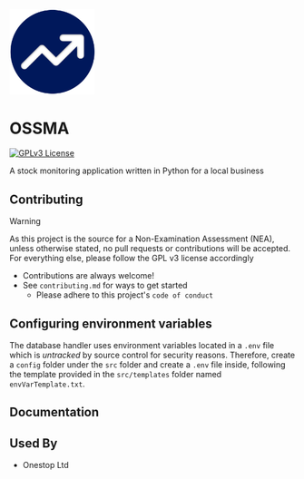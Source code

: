 <img src="https://github.com/sbenf999/Stock-Monitoring-Assistant/blob/main/img/logo.png" alt="logo" width="150"/>

# OSSMA 

[![GPLv3 License](https://img.shields.io/badge/License-GPL%20v3-yellow.svg)](https://opensource.org/licenses/)

A stock monitoring application written in Python for a local business


## Contributing
> [!WARNING]
As this project is the source for a Non-Examination Assessment (NEA), unless otherwise stated, no pull requests or contributions will be accepted. For everything else, please follow the GPL v3 license accordingly

- Contributions are always welcome! 
- See `contributing.md` for ways to get started
  - Please adhere to this project's `code of conduct`

## Configuring environment variables
The database handler uses environment variables located in a ```.env``` file which is _untracked_ by source control for security reasons. Therefore, create a ```config``` folder under the ```src``` folder and create a ```.env``` file inside, following the template provided in the ```src/templates``` folder named ```envVarTemplate.txt```.

## Documentation


## Used By

- Onestop Ltd


